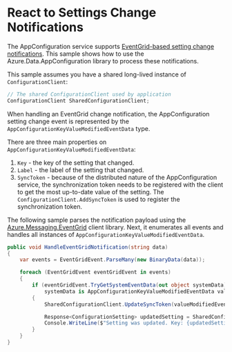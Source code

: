 # React to Settings Change Notifications

The AppConfiguration service supports [EventGrid-based setting change notifications](https://docs.microsoft.com/azure/azure-app-configuration/howto-app-configuration-event). This sample shows how to use the Azure.Data.AppConfiguration library to process these notifications.

This sample assumes you have a shared long-lived instance of `ConfigurationClient`:

```C# Snippet:AzConfigSample8_ChangeNotification_SharedClient
// The shared ConfigurationClient used by application
ConfigurationClient SharedConfigurationClient;
```

When handling an EventGrid change notification, the AppConfiguration setting change event is represented by the `AppConfigurationKeyValueModifiedEventData` type.

There are three main properties on `AppConfigurationKeyValueModifiedEventData`:

1. `Key` - the key of the setting that changed.
2. `Label` - the label of the setting that changed.
3. `SyncToken` - because of the distributed nature of the AppConfiguration service, the synchronization token needs to be registered with the client to get the most up-to-date value of the setting. The `ConfigurationClient.AddSyncToken` is used to register the synchronization token.

The following sample parses the notification payload using the [Azure.Messaging.EventGrid](https://github.com/Azure/azure-sdk-for-net/blob/master/sdk/eventgrid/Azure.Messaging.EventGrid/README.md#receiving-and-deserializing-events) client library.
Next, it enumerates all events and handles all instances of  `AppConfigurationKeyValueModifiedEventData`.

```C# Snippet:AzConfigSample8_ChangeNotification
public void HandleEventGridNotification(string data)
{
    var events = EventGridEvent.ParseMany(new BinaryData(data));

    foreach (EventGridEvent eventGridEvent in events)
    {
        if (eventGridEvent.TryGetSystemEventData(out object systemData) &&
            systemData is AppConfigurationKeyValueModifiedEventData valueModifiedEventData)
        {
            SharedConfigurationClient.UpdateSyncToken(valueModifiedEventData.SyncToken);

            Response<ConfigurationSetting> updatedSetting = SharedConfigurationClient.GetConfigurationSetting(valueModifiedEventData.Key, valueModifiedEventData.Label);
            Console.WriteLine($"Setting was updated. Key: {updatedSetting.Value.Key} Value: {updatedSetting.Value.Value}");
        }
    }
}
```